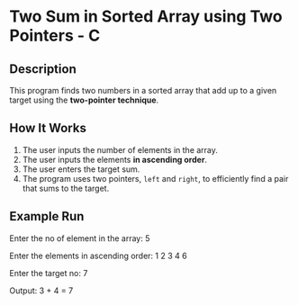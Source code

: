 # Two Sum in Sorted Array using Two Pointers - C

## Description  
This program finds two numbers in a sorted array that add up to a given target using the **two-pointer technique**.  

## How It Works  
1. The user inputs the number of elements in the array.  
2. The user inputs the elements **in ascending order**.  
3. The user enters the target sum.  
4. The program uses two pointers, `left` and `right`, to efficiently find a pair that sums to the target.  

## Example Run  
<p>Enter the no of element in the array: 5</p>
<p>Enter the elements in ascending order: 1 2 3 4 6</p>
<p>Enter the target no: 7</p>
Output: 
3 + 4 = 7
